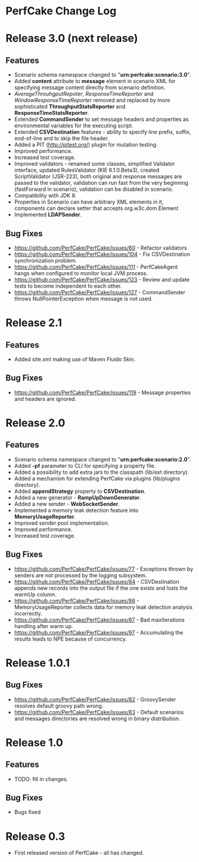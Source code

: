 PerfCake Change Log
===================

Release 3.0 (next release)
==========================

Features
--------
* Scenario schema namespace changed to "**urn:perfcake:scenario:3.0**".
* Added **content** attribute to **message** element in scenario XML for specifying message content directly from scenario definition.
* *AverageThrouhgputRepoter*, *ResponseTimeReporter* and *WindowResponseTimeReporter* removed and replaced by more sophisticated **ThroughputStatsReporter** and **ResponseTimeStatsReporter**.
* Extended **CommandSender** to set message headers and properties as environmental variables for the executing script.
* Extended **CSVDestination** features - ability to specify line prefix, suffix, end-of-line and to skip the file header.
* Added a PIT (http://pitest.org/) plugin for mutation testing.
* Improved performance.
* Increased test coverage.
* Improved validators - renamed some classes, simplified Validator interface, updated RulesValidator (KIE 6.1.0.Beta3), created ScriptValidator (JSR-223), both original and response messages
     are passed to the validator, validation can run fast from the very beginning (fastForward in scenario), validation can be disabled in scenario.
* Compatibility with JDK 8.
* Properties in Scenario can have arbitrary XML elements in it, components can declare setter that accepts org.w3c.dom.Element
* Implemented **LDAPSender**.

Bug Fixes
---------
* https://github.com/PerfCake/PerfCake/issues/60  - Refactor validators
* https://github.com/PerfCake/PerfCake/issues/104 - Fix CSVDestination synchronization problem.
* https://github.com/PerfCake/PerfCake/issues/111 - PerfCakeAgent hangs when configured to monitor local JVM process.
* https://github.com/PerfCake/PerfCake/issues/123 - Review and update tests to become independent to each other.
* https://github.com/PerfCake/PerfCake/issues/127 - CommandSender throws NullPointerException when message is not used.

Release 2.1
===========

Features
--------
* Added site.xml making use of Maven Fluido Skin.

Bug Fixes
---------
* https://github.com/PerfCake/PerfCake/issues/119 - Message properties and headers are ignored.

Release 2.0
===========

Features
--------
* Scenario schema namespace changed to "**urn:perfcake:scenario:2.0**".
* Added **-pf** parameter to CLI for specifying a property file.
* Added a possibility to add extra jars to the classpath (lib/ext directory).
* Added a mechanism for extending PerfCake via plugins (lib/plugins directory).
* Added **appendStrategy** property to **CSVDestination**.
* Added a new generator - **RampUpDownGenerator**.
* Added a new sender - **WebSocketSender**.
* Implemented a memory leak detection feature into **MemoryUsageReporter**.
* Improved sender pool implementation.
* Improved performance.
* Increased test coverage.

Bug Fixes
---------
* https://github.com/PerfCake/PerfCake/issues/77 - Exceptions thrown by senders are not processed by the logging subsystem.
* https://github.com/PerfCake/PerfCake/issues/84 - CSVDestination appends new records into the output file if the one exists and losts the warmUp column.
* https://github.com/PerfCake/PerfCake/issues/86 - MemoryUsageReporter collects data for memory leak detection analysis incorrectly.
* https://github.com/PerfCake/PerfCake/issues/87 - Bad maxIterations handling after warm up.
* https://github.com/PerfCake/PerfCake/issues/97 - Accumulating the results leads to NPE because of concurrency.

Release 1.0.1
=============

Bug Fixes
---------
* https://github.com/PerfCake/PerfCake/issues/82 - GroovySender resolves default groovy path wrong.
* https://github.com/PerfCake/PerfCake/issues/83 - Default scenarios and messages directories are resolved wrong in binary distribution.

Release 1.0
===========

Features
--------
* TODO: fill in changes.

Bug Fixes
---------
* Bugs fixed

Release 0.3
===========
* First released version of PerfCake - all has changed.
